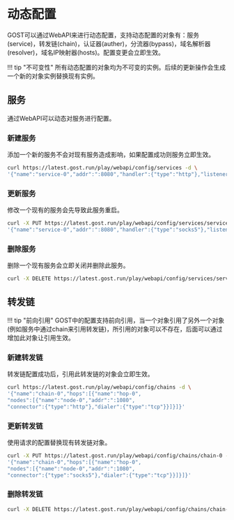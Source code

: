 # 动态配置

GOST可以通过WebAPI来进行动态配置，支持动态配置的对象有：服务(service)，转发链(chain)，认证器(auther)，分流器(bypass)，域名解析器(resolver)，域名IP映射器(hosts)。配置变更会立即生效。

!!! tip "不可变性"
    所有动态配置的对象均为不可变的实例。后续的更新操作会生成一个新的对象实例替换现有实例。

## 服务

通过WebAPI可以动态对服务进行配置。

### 新建服务

添加一个新的服务不会对现有服务造成影响，如果配置成功则服务立即生效。

```sh
curl https://latest.gost.run/play/webapi/config/services -d \
'{"name":"service-0","addr":":8080","handler":{"type":"http"},"listener":{"type":"tcp"}}'
```

### 更新服务

修改一个现有的服务会先导致此服务重启。

```sh
curl -X PUT https://latest.gost.run/play/webapi/config/services/service-0 -d \
'{"name":"service-0","addr":":8080","handler":{"type":"socks5"},"listener":{"type":"tcp"}}'
```

### 删除服务

删除一个现有服务会立即关闭并删除此服务。

```sh
curl -X DELETE https://latest.gost.run/play/webapi/config/services/service-0 
```

## 转发链

!!! tip "前向引用"
    GOST中的配置支持前向引用，当一个对象引用了另外一个对象(例如服务中通过chain来引用转发链)，所引用的对象可以不存在，后面可以通过增加此对象让引用生效。

### 新建转发链

转发链配置成功后，引用此转发链的对象会立即生效。

```sh
curl https://latest.gost.run/play/webapi/config/chains -d \
'{"name":"chain-0","hops":[{"name":"hop-0", 
"nodes":[{"name":"node-0","addr":":1080", 
"connector":{"type":"http"},"dialer":{"type":"tcp"}}]}]}'
```

### 更新转发链

使用请求的配置替换现有转发链对象。

```sh
curl -X PUT https://latest.gost.run/play/webapi/config/chains/chain-0 -d \
'{"name":"chain-0","hops":[{"name":"hop-0", 
"nodes":[{"name":"node-0","addr":":1080", 
"connector":{"type":"socks5"},"dialer":{"type":"tcp"}}]}]}'
```

### 删除转发链

```sh
curl -X DELETE https://latest.gost.run/play/webapi/config/chains/chain-0 
```

